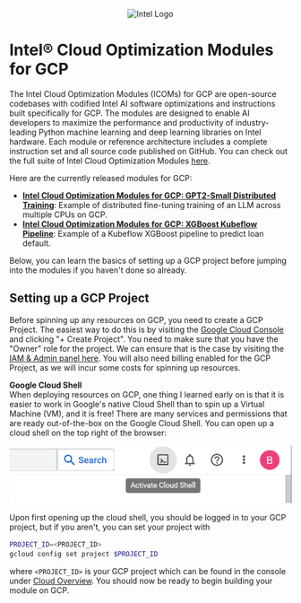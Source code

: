 
<p align="center">
  <img src="https://github.com/intel-innersource/frameworks.ai.infrastructure.kubeflow-intel-gcp-distributed-training-cv/blob/main/images/logo-classicblue-800px.png?raw=true" alt="Intel Logo" width="250"/>
</p>

# Intel® Cloud Optimization Modules for GCP

The Intel Cloud Optimization Modules (ICOMs) for GCP are open-source codebases with codified Intel AI software optimizations and instructions built specifically for GCP. The modules are designed to enable AI developers to maximize the performance and productivity of industry-leading Python machine learning and deep learning libraries on Intel hardware. Each module or reference architecture includes a complete instruction set and all source code published on GitHub. You can check out the full suite of Intel Cloud Optimization Modules [here](https://www.intel.com/content/www/us/en/developer/topic-technology/cloud-optimization.html).

Here are the currently released modules for GCP:

- **[Intel Cloud Optimization Modules for GCP: GPT2-Small Distributed Training](distributed-training/nlp)**: Example of distributed fine-tuning training of an LLM across multiple CPUs on GCP.
- **[Intel Cloud Optimization Modules for GCP: XGBoost Kubeflow Pipeline](kubeflow)**: Example of a Kubeflow XGBoost pipeline to predict loan default.

Below, you can learn the basics of setting up a GCP project before jumping into the modules if you haven't done so already. 

## Setting up a GCP Project

Before spinning up any resources on GCP, you need to create a GCP Project. The easiest way to do this is by visiting the [Google Cloud Console](https://console.cloud.google.com/cloud-resource-manager) and clicking "+ Create Project". You need to make sure that you have the "Owner" role for the project. We can ensure that is the case by visiting the [IAM & Admin panel here](https://console.cloud.google.com/iam-admin/iam). You will also need billing enabled for the GCP Project, as we will incur some costs for spinning up resources.

**Google Cloud Shell** <br>
When deploying resources on GCP, one thing I learned early on is that it is easier to work in Google's native Cloud Shell than to spin up a Virtual Machine (VM), and it is free! There are many services and permissions that are ready out-of-the-box on the Google Cloud Shell. You can open up a cloud shell on the top right of the browser:

![image](./images/gcp_cloud_shell.png)

Upon first opening up the cloud shell, you should be logged in to your GCP project, but if you aren't, you can set your project with

```bash
PROJECT_ID=<PROJECT_ID>
gcloud config set project $PROJECT_ID
```

where `<PROJECT_ID>` is your GCP project which can be found in the console under [Cloud Overview](https://console.cloud.google.com/home/dashboard). You should now be ready to begin building your module on GCP.
